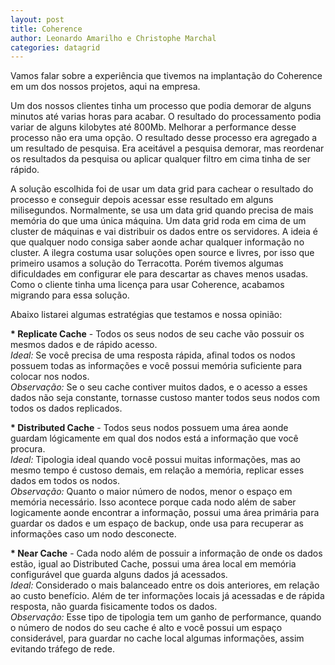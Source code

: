 ```yaml
---
layout: post
title: Coherence
author: Leonardo Amarilho e Christophe Marchal
categories: datagrid
---
```


Vamos falar sobre a experiência que tivemos na implantação do Coherence em um dos nossos projetos, aqui na empresa.

Um dos nossos clientes tinha um processo que podia demorar de alguns minutos até varias horas para acabar. O resultado do processamento podia variar de alguns kilobytes até 800Mb. Melhorar a performance desse processo não era uma opção. O resultado desse processo era agregado a um resultado de pesquisa. Era aceitável a pesquisa demorar, mas reordenar os resultados da pesquisa ou aplicar qualquer filtro em cima tinha de ser rápido. 

A solução escolhida foi de usar um data grid para cachear o resultado do processo e conseguir depois acessar esse resultado em alguns milisegundos. Normalmente, se usa um data grid quando precisa de mais memória do que uma única máquina. Um data grid roda em cima de um cluster de máquinas e vai distribuir os dados entre os servidores. A ideia é que qualquer nodo consiga saber aonde achar qualquer informação no cluster. A ilegra costuma usar soluções open source e livres, por isso que primeiro usamos a solução do Terracotta. Porém tivemos algumas dificuldades em configurar ele para descartar as chaves menos usadas. Como o cliente tinha uma licença para usar Coherence, acabamos migrando para essa solução. 

Abaixo listarei algumas estratégias que testamos e nossa opinião:

<strong>* Replicate Cache</strong> - Todos os seus nodos de seu cache vão possuir os mesmos dados e de rápido acesso. 
<br/><em>Ideal:</em> Se você precisa de uma resposta rápida, afinal todos os nodos possuem todas as informações e você possui memória suficiente para colocar nos nodos. 
<br/><em>Observação:</em> Se o seu cache contiver muitos dados, e o acesso a esses dados não seja constante, tornasse custoso manter todos seus nodos com todos os dados replicados.

<strong>* Distributed Cache</strong> - Todos seus nodos possuem uma área aonde guardam lógicamente em qual dos nodos está a informação que você procura.
<br/><em>Ideal:</em> Tipologia ideal quando você possui muitas informações, mas ao mesmo tempo é custoso demais, em relação a memória, replicar esses dados em todos os nodos.
<br/><em>Observação:</em> Quanto o maior número de nodos, menor o espaço em memória necessário. Isso acontece porque cada nodo além de saber logicamente aonde encontrar a informação, possui uma área primária para guardar os dados e um espaço de backup, onde usa para recuperar as informações caso um nodo desconecte.

<strong>* Near Cache</strong> - Cada nodo além de possuir a informação de onde os dados estão, igual ao Distributed Cache, possui uma área local em memória configurável que guarda alguns dados já acessados.
<br/><em>Ideal:</em> Considerado o mais balanceado entre os dois anteriores, em relação ao custo benefício. Além de ter informações locais já acessadas e de rápida resposta, não guarda fisicamente todos os dados.
<br/><em>Observação:</em> Esse tipo de tipologia tem um ganho de performance, quando o número de nodos do seu cache é alto e você possui um espaço considerável, para guardar no cache local algumas informações, assim evitando tráfego de rede.

